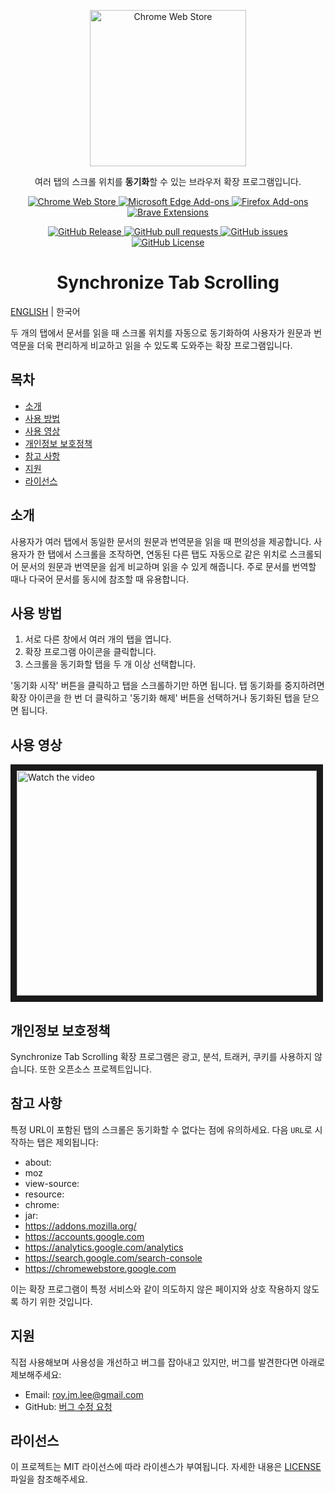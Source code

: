 <p align="center">
  <a href="https://chromewebstore.google.com/detail/synchronize-tab-scrolling/phceoocamipnafpgnchbfhkdlbleeafc" target="_blank" rel="noreferrer noopener">
    <img width="250" src="https://github.com/jaem1n207/synchronize-tab-scrolling/assets/50766847/ec9b53f7-b8b7-46fe-9b0f-bf08b38cb940" alt="Chrome Web Store" />
  <a />
</p>
<p align="center">여러 탭의 스크롤 위치를 <strong>동기화</strong>할 수 있는 브라우저 확장 프로그램입니다.</p>
<p align="center">
  <a rel="noreferrer noopener" target="_blank" href="https://chromewebstore.google.com/detail/synchronize-tab-scrolling/phceoocamipnafpgnchbfhkdlbleeafc">
    <img alt="Chrome Web Store" src="https://img.shields.io/badge/CHROME-4285F4?style=for-the-badge&logo=GoogleChrome&logoColor=white">
  </a>
  <a rel="noreferrer noopener" target="_blank" href="https://microsoftedge.microsoft.com/addons/detail/synchronize-tab-scrolling/jonclaakmpjodjggkadldgkapccdofnn">
    <img alt="Microsoft Edge Add-ons" src="https://img.shields.io/badge/Edge-0078D7?style=for-the-badge&logo=Microsoft-edge&logoColor=white">
  </a>
  <a rel="noreferrer noopener" target="_blank" href="https://addons.mozilla.org/firefox/addon/synchronize-tab-scrolling">
    <img alt="Firefox Add-ons" src="https://img.shields.io/badge/Firefox-FF7139?style=for-the-badge&logo=Firefox-Browser&logoColor=white">
  </a>
  <a rel="noreferrer noopener" target="_blank" href="https://chromewebstore.google.com/detail/synchronize-tab-scrolling/phceoocamipnafpgnchbfhkdlbleeafc">
    <img alt="Brave Extensions" src="https://img.shields.io/badge/Brave-FB542B?style=for-the-badge&logo=Brave&logoColor=white">
  </a>
</p>
<p align="center">
  <a href="https://github.com/jaem1n207/synchronize-tab-scrolling/releases">
    <img alt="GitHub Release" src="https://img.shields.io/github/v/release/jaem1n207/synchronize-tab-scrolling?include_prereleases&sort=semver&display_name=release&style=for-the-badge&logo=semanticrelease&logoColor=white&color=%236096B4">
  </a>
  <a href="https://github.com/jaem1n207/synchronize-tab-scrolling/pulls">
    <img alt="GitHub pull requests" src="https://img.shields.io/github/issues-pr/jaem1n207/synchronize-tab-scrolling?style=for-the-badge&logo=github&logoColor=white&color=%236096B4">
  </a>
  <a href="https://github.com/jaem1n207/synchronize-tab-scrolling/issues">
    <img alt="GitHub issues" src="https://img.shields.io/github/issues/jaem1n207/synchronize-tab-scrolling?style=for-the-badge&logo=github&logoColor=white&color=%236096B4">
  </a>
  <a href="https://github.com/jaem1n207/synchronize-tab-scrolling/blob/main/LICENSE">
    <img alt="GitHub License" src="https://img.shields.io/github/license/jaem1n207/synchronize-tab-scrolling?style=for-the-badge&logoColor=white&color=%236096B4">
  </a>
</p>
<h1 align="center">Synchronize Tab Scrolling</h2>

[ENGLISH](./README.md) | 한국어

두 개의 탭에서 문서를 읽을 때 스크롤 위치를 자동으로 동기화하여 사용자가 원문과 번역문을 더욱 편리하게 비교하고 읽을 수 있도록 도와주는 확장 프로그램입니다.

## 목차

- [소개](#intro)
- [사용 방법](#usage)
- [사용 영상](#youtubevideolink)
- [개인정보 보호정책](#privacypolicy)
- [참고 사항](#note)
- [지원](#support)
- [라이선스](#license)

## 소개 <a name="intro"></a>

사용자가 여러 탭에서 동일한 문서의 원문과 번역문을 읽을 때 편의성을 제공합니다.
사용자가 한 탭에서 스크롤을 조작하면, 연동된 다른 탭도 자동으로 같은 위치로 스크롤되어 문서의 원문과 번역문을 쉽게 비교하며 읽을 수 있게 해줍니다. 주로 문서를 번역할 때나 다국어 문서를 동시에 참조할 때 유용합니다.

## 사용 방법 <a name="usage"></a>

1. 서로 다른 창에서 여러 개의 탭을 엽니다.
2. 확장 프로그램 아이콘을 클릭합니다.
3. 스크롤을 동기화할 탭을 두 개 이상 선택합니다.

'동기화 시작' 버튼을 클릭하고 탭을 스크롤하기만 하면 됩니다. 탭 동기화를 중지하려면 확장 아이콘을 한 번 더 클릭하고 '동기화 해제' 버튼을 선택하거나 동기화된 탭을 닫으면 됩니다.

## 사용 영상 <a name="youtubevideolink"></a>

<a target="_blank" rel="noreferrer noopener" href="https://www.youtube.com/watch?v=DxFYu6XHGJY&ab_channel=%EC%9D%B4%EC%9E%AC%EB%AF%BC">
 <img src="https://img.youtube.com/vi/DxFYu6XHGJY/0.jpg" alt="Watch the video" width="480" height="360" border="10" title="Synchronize Tab Scrolling Promotion - 클릭하여 시청해보세요!" />
</a>

## 개인정보 보호정책 <a name="privacypolicy"></a>

Synchronize Tab Scrolling 확장 프로그램은 광고, 분석, 트래커, 쿠키를 사용하지 않습니다. 또한 오픈소스 프로젝트입니다.

## 참고 사항 <a name="note"></a>

특정 URL이 포함된 탭의 스크롤은 동기화할 수 없다는 점에 유의하세요. 다음 `URL`로 시작하는 탭은 제외됩니다:

- about:
- moz
- view-source:
- resource:
- chrome:
- jar:
- https://addons.mozilla.org/
- https://accounts.google.com
- https://analytics.google.com/analytics
- https://search.google.com/search-console
- https://chromewebstore.google.com

이는 확장 프로그램이 특정 서비스와 같이 의도하지 않은 페이지와 상호 작용하지 않도록 하기 위한 것입니다.

## 지원 <a name="support"></a>

직접 사용해보며 사용성을 개선하고 버그를 잡아내고 있지만, 버그를 발견한다면 아래로 제보해주세요:

- Email: roy.jm.lee@gmail.com
- GitHub: <a href="https://prod.outgoing.prod.webservices.mozgcp.net/v1/ab981e001718903c17a3e7d97aa764a6214ebe73ad98b87e638f6b9bcc2cb193/https%3A//github.com/jaem1n207/synchronize-tab-scrolling/issues/new%3Ftitle=%25EB%25B2%2584%25EA%25B7%25B8%25EB%25A5%25BC%2520%25EC%2584%25A4%25EB%25AA%2585%25ED%2595%25A0%2520%25EC%2588%2598%2520%25EC%259E%2588%25EB%258A%2594%2520%25EC%25A0%259C%25EB%25AA%25A9%25EC%259D%2584%2520%25EA%25B0%2584%25EB%258B%25A8%25ED%259E%2588%2520%25EC%259E%2585%25EB%25A0%25A5%25ED%2595%25B4%25EC%25A3%25BC%25EC%2584%25B8%25EC%259A%2594&labels=bug&assignees=jaem1n207" title="버그 수정 요청">버그 수정 요청</a>

## 라이선스 <a name="license"></a>

이 프로젝트는 MIT 라이선스에 따라 라이센스가 부여됩니다. 자세한 내용은 [LICENSE](./LICENSE) 파일을 참조해주세요.
